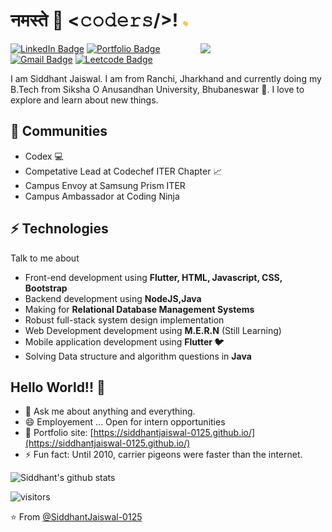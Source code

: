 <h1> नमस्ते 🙏 <𝚌𝚘𝚍𝚎𝚛𝚜/>! <img src="https://raw.githubusercontent.com/ABSphreak/ABSphreak/master/gifs/Hi.gif" width="10px"></h1>

<img align='right' src='https://user-images.githubusercontent.com/5713670/87202985-820dcb80-c2b6-11ea-9f56-7ec461c497c3.gif' width='200"'>

[![LinkedIn Badge](https://img.shields.io/badge/LinkedIn-Siddhant%20Jaiswal-blue)](https://www.linkedin.com/in/siddhantjaiswal363/) [![Portfolio Badge](https://img.shields.io/badge/Portfolio-Siddhant%20Jaiswal-brightgreen)](https://siddhantjaiswal-0125.github.io/) 
[![Gmail Badge](https://img.shields.io/badge/Gmail-siddhantjaiswal363-red)](mailto:siddhantjaiswal363@gmail.com)
[![Leetcode Badge](https://img.shields.io/badge/LeetCode-Siddhant-yellow)](https://leetcode.com/SiddhantJaiswal363/)



I am Siddhant Jaiswal. I am from Ranchi, Jharkhand and currently doing my B.Tech from Siksha O Anusandhan  University, Bhubaneswar 🏫. I love to explore and learn about new things.
## 👯 Communities
* Codex 💻
* Competative Lead at Codechef ITER Chapter 📈
* Campus Envoy at Samsung Prism ITER
* Campus Ambassador at Coding Ninja 

## ⚡ Technologies
Talk to me about
- Front-end development using **Flutter, HTML, Javascript, CSS, Bootstrap**
- Backend development using **NodeJS,Java**
- Making for **Relational Database Management Systems**
- Robust full-stack system design implementation
- Web Development development using **M.E.R.N** (Still Learning)
- Mobile application development using **Flutter 🐦**
- Solving Data structure and algorithm questions in **Java**
## Hello World!! 🤔
- 💬 Ask me about anything and everything.
- 😄 Employement ... Open for intern opportunities
- 🎯 Portfolio site: [https://siddhantjaiswal-0125.github.io/](https://siddhantjaiswal-0125.github.io/)
- ⚡ Fun fact: Until 2010, carrier pigeons were faster than the internet.

![Siddhant's github stats](https://github-readme-stats.vercel.app/api?username=SiddhantJaiswal-0125&&show_icons=true&title_color=ffffff&icon_color=bb2acf&text_color=daf7dc&bg_color=151515)

![visitors](https://visitor-badge.glitch.me/badge?page_id=SiddhantJaiswal-0125.SiddhantJaiswal-0125)

⭐️ From [@SiddhantJaiswal-0125](https://github.com/SiddhantJaiswal-0125)

